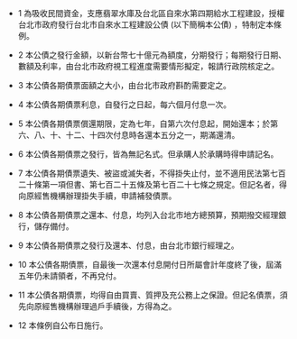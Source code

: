 * 1 為吸收民間資金，支應翡翠水庫及台北區自來水第四期給水工程建設，授權台北市政府發行台北市自來水工程建設公債 (以下簡稱本公債) ，特制定本條例。

* 2 本公債之發行金額，以新台幣七十億元為額度，分期發行；每期發行日期、數額及利率，由台北市政府視工程進度需要情形擬定，報請行政院核定之。

* 3 本公債各期債票面額之大小，由台北市政府斟酌需要定之。

* 4 本公債各期債票利息，自發行之日起，每六個月付息一次。

* 5 本公債各期債票償還期限，定為七年，自第六次付息起，開始還本；於第六、八、十、十二、十四次付息時各還本五分之一，期滿還清。

* 6 本公債各期債票之發行，皆為無記名式。但承購人於承購時得申請記名。

* 7 本公債各期債票遺失、被盜或滅失者，不得掛失止付，並不適用民法第七百二十條第一項但書、第七百二十五條及第七百二十七條之規定。但記名者，得向原經售機構辦理掛失手續，申請補發債票。

* 8 本公債各期債票之還本、付息，均列入台北市地方總預算，預期撥交經理銀行，儲存備付。

* 9 本公債各期債票之發行及還本、付息，由台北市銀行經理之。

* 10 本公債各期債票，自最後一次還本付息開付日所屬會計年度終了後，屆滿五年仍未請領者，不再兌付。

* 11 本公債各期債票，均得自由買賣、質押及充公務上之保證。但記名債票，須先向原經售機構辦理過戶手續後，方得為之。

* 12 本條例自公布日施行。

